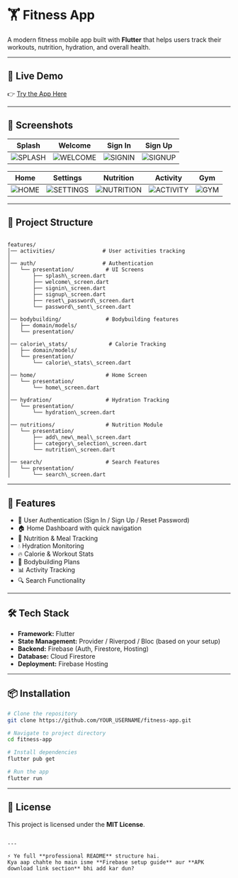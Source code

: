 
# 🏋️ Fitness App

A modern fitness mobile app built with **Flutter** that helps users track their workouts, nutrition, hydration, and overall health.

---

## 🔗 Live Demo
👉 [Try the App Here](https://fitnesssd-12wa.web.app/)

---

## 📸 Screenshots

| Splash | Welcome | Sign In | Sign Up |
|--------|---------|---------|---------|
| ![SPLASH](https://github.com/user-attachments/assets/a8c8d8ee-f664-4fca-82b4-5f718a9487c3) | ![WELCOME](https://github.com/user-attachments/assets/74be7e79-a576-42bd-aff3-10618cab3c84) | ![SIGNIN](https://github.com/user-attachments/assets/37ae3f0e-9200-4295-b56b-8cec5081caad) | ![SIGNUP](https://github.com/user-attachments/assets/232b6337-202d-459e-9db7-43b9313203f3) |

| Home | Settings | Nutrition | Activity | Gym |
|------|----------|-----------|----------|-----|
| ![HOME](https://github.com/user-attachments/assets/4e2fbb33-a572-4c32-a925-d122b807a5e2) | ![SETTINGS](https://github.com/user-attachments/assets/c22df8ce-ea19-49d8-acc6-cccf86e266a2) | ![NUTRITION](https://github.com/user-attachments/assets/67531541-5ada-48b0-8127-94367fd6af84) | ![ACTIVITY](https://github.com/user-attachments/assets/8605fbd8-6c8e-49d6-8865-818ed2e806e7) | ![GYM](https://github.com/user-attachments/assets/8c0dcf24-2262-4e58-8a9d-743ae49b4663) |

---

## 🧱 Project Structure

```

features/
│── activities/               # User activities tracking
│
│── auth/                     # Authentication
│   └── presentation/          # UI Screens
│       ├── splash\_screen.dart
│       ├── welcome\_screen.dart
│       ├── signin\_screen.dart
│       ├── signup\_screen.dart
│       ├── reset\_password\_screen.dart
│       └── password\_sent\_screen.dart
│
│── bodybuilding/              # Bodybuilding features
│   ├── domain/models/
│   └── presentation/
│
│── calorie\_stats/             # Calorie Tracking
│   ├── domain/models/
│   └── presentation/
│       └── calorie\_stats\_screen.dart
│
│── home/                      # Home Screen
│   └── presentation/
│       └── home\_screen.dart
│
│── hydration/                 # Hydration Tracking
│   └── presentation/
│       └── hydration\_screen.dart
│
│── nutritions/                # Nutrition Module
│   └── presentation/
│       ├── add\_new\_meal\_screen.dart
│       ├── category\_selection\_screen.dart
│       └── nutrition\_screen.dart
│
│── search/                    # Search Features
│   └── presentation/
│       └── search\_screen.dart

````

---

## 🚀 Features

- 🔐 User Authentication (Sign In / Sign Up / Reset Password)
- 🏠 Home Dashboard with quick navigation
- 🍎 Nutrition & Meal Tracking
- 💧 Hydration Monitoring
- 🔥 Calorie & Workout Stats
- 💪 Bodybuilding Plans
- 📊 Activity Tracking
- 🔍 Search Functionality

---

## 🛠️ Tech Stack

- **Framework:** Flutter  
- **State Management:** Provider / Riverpod / Bloc (based on your setup)  
- **Backend:** Firebase (Auth, Firestore, Hosting)  
- **Database:** Cloud Firestore  
- **Deployment:** Firebase Hosting  

---

## 📦 Installation

```bash
# Clone the repository
git clone https://github.com/YOUR_USERNAME/fitness-app.git

# Navigate to project directory
cd fitness-app

# Install dependencies
flutter pub get

# Run the app
flutter run
````

---

## 📜 License

This project is licensed under the **MIT License**.

```

---

⚡ Ye full **professional README** structure hai.  
Kya aap chahte ho main isme **Firebase setup guide** aur **APK download link section** bhi add kar dun?
```
